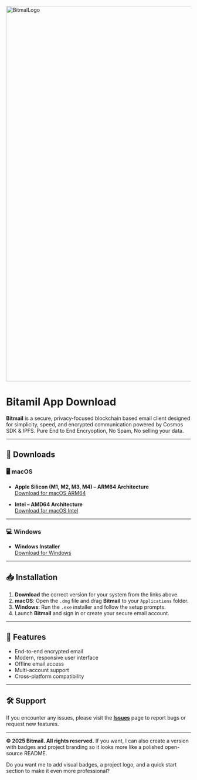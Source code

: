 <img width="1536" height="1024" alt="BitmalLogo" src="https://github.com/user-attachments/assets/4242a024-61e5-48e9-8076-a01a9690873b" />

# Bitamil App Download

**Bitmail** is a secure, privacy-focused blockchain based email client designed for simplicity, speed, and encrypted communication powered by Cosmos SDK & IPFS. Pure End to End Encryoption, No Spam, No selling your data. 

---

## 🚀 Downloads

### 🖥 macOS

- **Apple Silicon (M1, M2, M3, M4) – ARM64 Architecture**  
  [Download for macOS ARM64](https://github.com/Cosmos-Guru/bitmail-app-download/releases/download/v0.1.6/Bitmail-0.1.6-arm64.dmg)

- **Intel – AMD64 Architecture**  
  [Download for macOS Intel](https://github.com/Cosmos-Guru/bitmail-app-download/releases/download/v0.1.6/Bitmail-0.1.6.dmg)

---

### 💻 Windows

- **Windows Installer**  
  [Download for Windows](https://github.com/Cosmos-Guru/bitmail-app-download/releases/download/v0.1.6/Bitmail.Setup.0.1.6.exe)

---

## 📥 Installation

1. **Download** the correct version for your system from the links above.
2. **macOS**: Open the `.dmg` file and drag **Bitmail** to your `Applications` folder.  
3. **Windows**: Run the `.exe` installer and follow the setup prompts.
4. Launch **Bitmail** and sign in or create your secure email account.

---

## 🔐 Features

- End-to-end encrypted email
- Modern, responsive user interface
- Offline email access
- Multi-account support
- Cross-platform compatibility

---

## 🛠 Support

If you encounter any issues, please visit the **[Issues](../../issues)** page to report bugs or request new features.

---

**© 2025 Bitmail. All rights reserved.**
If you want, I can also create a version with badges and project branding so it looks more like a polished open-source README.

Do you want me to add visual badges, a project logo, and a quick start section to make it even more professional?



